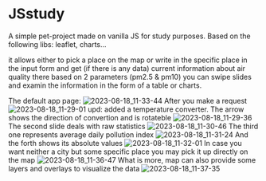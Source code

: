 # JSstudy

A simple pet-project made on vanilla JS for study purposes.
Based on the following libs: leaflet, charts...

it allows either to pick a place on the map or write in the specific place in the input form and get (if there is any data) current information about air quality there based on 2 parameters (pm2.5 & pm10)
you can swipe slides and examin the information in the form of a table or charts.

The default app page:
![2023-08-18_11-33-44](https://github.com/Vollmondo/JSstudy/assets/138674368/f8543560-f586-4a45-b344-478c8dffce19)
After you make a request
![2023-08-18_11-29-01](https://github.com/Vollmondo/JSstudy/assets/138674368/aca7a03f-7d4d-4d08-96eb-26b2a1673fd8)
upd: added a temperature converter. The arrow shows the direction of convertion and is rotateble
![2023-08-18_11-29-36](https://github.com/Vollmondo/JSstudy/assets/138674368/b39d70c0-229a-42b5-bcbe-25ae9fbc4d6a)
The second slide deals with raw statistics
![2023-08-18_11-30-46](https://github.com/Vollmondo/JSstudy/assets/138674368/0dfc3a5b-b2cb-40f2-9f72-d013fa8556ce)
The third one represents average daily pollution index
![2023-08-18_11-31-24](https://github.com/Vollmondo/JSstudy/assets/138674368/913753b9-bd0d-4868-81e2-f4fc1346db65)
And the forth shows its absolute values
![2023-08-18_11-32-01](https://github.com/Vollmondo/JSstudy/assets/138674368/a9e32076-a28c-46cd-92b4-54bd3440e7c1)
In case you want neither a city but some specific place you may pick it up directly on the map
![2023-08-18_11-36-47](https://github.com/Vollmondo/JSstudy/assets/138674368/74f3d465-2c78-40c1-a9e6-3e17ef29c61e)
What is more, map can also provide some layers and overlays to visualize the data
![2023-08-18_11-37-35](https://github.com/Vollmondo/JSstudy/assets/138674368/c36174ea-1a36-486f-90b3-4b0a01b00adb)
